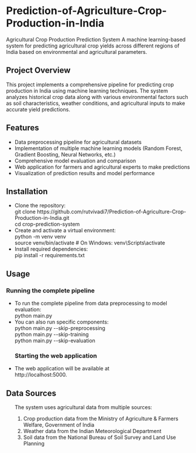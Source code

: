 # Prediction-of-Agriculture-Crop-Production-in-India
<!DOCTYPE html>
<html lang="en">
<head>
    <meta charset="UTF-8">
    <meta name="viewport" content="width=device-width, initial-scale=1.0">
</head>
<body>
Agricultural Crop Production Prediction System
A machine learning-based system for predicting agricultural crop yields across different regions of India based on environmental and agricultural parameters.
<h2>Project Overview</h2>
This project implements a comprehensive pipeline for predicting crop production in India using machine learning techniques. The system analyzes historical crop data along with various environmental factors such as soil characteristics, weather conditions, and agricultural inputs to make accurate yield predictions.
<h2>Features</h2>
<ul>
    <li>Data preprocessing pipeline for agricultural datasets</li>
    <li>Implementation of multiple machine learning models (Random Forest, Gradient Boosting, Neural Networks, etc.)</li>
    <li>Comprehensive model evaluation and comparison</li>
    <li>Web application for farmers and agricultural experts to make predictions</li>
    <li>Visualization of prediction results and model performance</li>
</ul>
<h2>Installation</h2>
<ul>
    <li>Clone the repository:<br>
git clone https://github.com/rutvivadi7/Prediction-of-Agriculture-Crop-Production-in-India.git<br>
cd crop-prediction-system
</li>
    <li>Create and activate a virtual environment:<br>
python -m venv venv<br>
source venv/bin/activate      # On Windows: venv\Scripts\activate</li>
    <li>Install required dependencies:<br>
pip install -r requirements.txt</li>
</ul>
<h2>Usage</h2>
<h3>Running the complete pipeline</h3>
<ul>
    <li>
      To run the complete pipeline from data preprocessing to model evaluation:<br>
      python main.py</li>
    <li>You can also run specific components:<br>
        python main.py --skip-preprocessing<br>
        python main.py --skip-training   <br>
        python main.py --skip-evaluation </li>
    <h3>Starting the web application</h3>
  <li>The web application will be available at <br> http://localhost:5000.</li>
  
</ul>
<h2>Data Sources</h2>
<ul>
  The system uses agricultural data from multiple sources:
<ol>
    <li>Crop production data from the Ministry of Agriculture & Farmers Welfare, Government of India</li>
    <li>Weather data from the Indian Meteorological Department</li>
    <li>Soil data from the National Bureau of Soil Survey and Land Use Planning</li>
</ol>
</ul>
</body>
</html>
